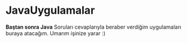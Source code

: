 # JavaUygulamalar
**Baştan sonra Java**
Soruları cevaplarıyla beraber verdiğim uygulamaları buraya atacağım.
Umarım işinize yarar :)
